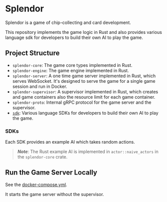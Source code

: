 # Splendor

Splendor is a game of chip-collecting and card development.

This repository implements the game logic in Rust and also provides various language sdk for developers to build their own AI to play the game.

## Project Structure

- `splendor-core`: The game core types implemented in Rust.
- `splendor-engine`: The game engine implemented in Rust.
- `splendor-server`:
  A one time game server implemented in Rust, which serves WebSocket.
  It's designed to serve the game for a single game session and run in Docker.
- `splendor-supervisor`:
  A supervisor implemented in Rust, which creates and game containers
  also the resource limit for each game container.
- `splendor-proto`:
  Internal gRPC protocol for the game server and the supervisor.
- [`sdk`](./sdk): Various language SDKs for developers to build their own AI to play the game.

### SDKs

Each SDK provides an example AI which takes random actions.

> ***Note***: The Rust example AI is implemented in `actor::naive_actors` in the `splendor-core` crate.

## Run the Game Server Locally

See the [docker-compose.yml](./docker-compose.yml).

It starts the game server without the supervisor.

